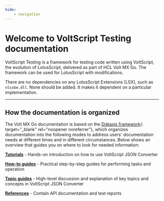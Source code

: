 ```yaml
---
hide:
    - navigation
---
```

# Welcome to VoltScript Testing documentation

VoltScript Testing is a framework for testing code written using VoltScript, the evolution of LotusScript, delivered as part of HCL Volt MX Go. The framework can be used for LotusScript with modifications.

There are no dependencies on any LotusScript Extensions (LSX), such as `nlsxbe.dll`. None should be added. It makes it dependent on a particular implementation.

---
## How the documentation is organized

The Volt MX Go documentation is based on the [Diátaxis framework](https://diataxis.fr/){: target="_blank" rel="noopener noreferrer”}, which organizes documentation into the following modes to address users' documentation needs at different times and in different circumstances. Below shows an overview that guides you on where to look for needed information:

**[Tutorials](tutorials/index.md)** - Hands-on introduction on how to use VoltScript JSON Converter

**[How-to guides](howto/index.md)** - Practical step-by-step guides for performing tasks and operation

**[Topic guides](topicguides/index.md)** - High-level discussion and explanation of key topics and concepts in VoltScript JSON Converter

**[References](references/index.md)** - Contain API documentation and test reports
